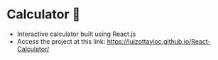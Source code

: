 #  Calculator 🧮

- Interactive calculator built using React.js
- Access the project at this link: https://luizottavioc.github.io/React-Calculator/
